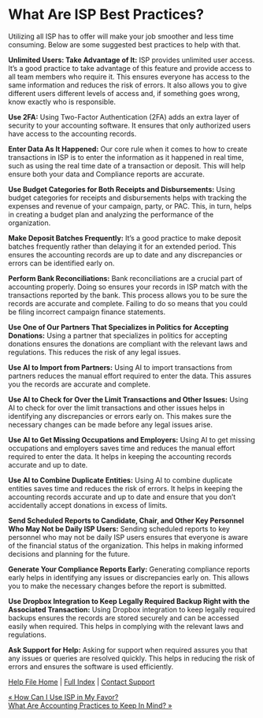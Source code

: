  What Are ISP Best Practices?
==========

Utilizing all ISP has to offer will make your job smoother and less time consuming. Below are some suggested best practices to help with that.

**Unlimited Users: Take Advantage of It:** ISP provides unlimited user access. It’s a good practice to take advantage of this feature and provide access to all team members who require it. This ensures everyone has access to the same information and reduces the risk of errors. It also allows you to give different users different levels of access and, if something goes wrong, know exactly who is responsible.

**Use 2FA:** Using Two-Factor Authentication (2FA) adds an extra layer of security to your accounting software. It ensures that only authorized users have access to the accounting records.

**Enter Data As It Happened:** Our core rule when it comes to how to create transactions in ISP is to enter the information as it happened in real time, such as using the real time date of a transaction or deposit. This will help ensure both your data and Compliance reports are accurate.

**Use Budget Categories for Both Receipts and Disbursements:** Using budget categories for receipts and disbursements helps with tracking the expenses and revenue of your campaign, party, or PAC. This, in turn, helps in creating a budget plan and analyzing the performance of the organization.

**Make Deposit Batches Frequently:** It’s a good practice to make deposit batches frequently rather than delaying it for an extended period. This ensures the accounting records are up to date and any discrepancies or errors can be identified early on.

**Perform Bank Reconciliations:** Bank reconciliations are a crucial part of accounting properly. Doing so ensures your records in ISP match with the transactions reported by the bank. This process allows you to be sure the records are accurate and complete. Failing to do so means that you could be filing incorrect campaign finance statements.

**Use One of Our Partners That Specializes in Politics for Accepting Donations:** Using a partner that specializes in politics for accepting donations ensures the donations are compliant with the relevant laws and regulations. This reduces the risk of any legal issues.

**Use AI to Import from Partners:** Using AI to import transactions from partners reduces the manual effort required to enter the data. This assures you the records are accurate and complete.

**Use AI to Check for Over the Limit Transactions and Other Issues:** Using AI to check for over the limit transactions and other issues helps in identifying any discrepancies or errors early on. This makes sure the necessary changes can be made before any legal issues arise.

**Use AI to Get Missing Occupations and Employers:** Using AI to get missing occupations and employers saves time and reduces the manual effort required to enter the data. It helps in keeping the accounting records accurate and up to date.

**Use AI to Combine Duplicate Entities:** Using AI to combine duplicate entities saves time and reduces the risk of errors. It helps in keeping the accounting records accurate and up to date and ensure that you don’t accidentally accept donations in excess of limits.

**Send Scheduled Reports to Candidate, Chair, and Other Key Personnel Who May Not be Daily ISP Users:** Sending scheduled reports to key personnel who may not be daily ISP users ensures that everyone is aware of the financial status of the organization. This helps in making informed decisions and planning for the future.

**Generate Your Compliance Reports Early:** Generating compliance reports early helps in identifying any issues or discrepancies early on. This allows you to make the necessary changes before the report is submitted.

**Use Dropbox Integration to Keep Legally Required Backup Right with the Associated Transaction:** Using Dropbox integration to keep legally required backups ensures the records are stored securely and can be accessed easily when required. This helps in complying with the relevant laws and regulations.

**Ask Support for Help:** Asking for support when required assures you that any issues or queries are resolved quickly. This helps in reducing the risk of errors and ensures the software is used efficiently.

[Help File Home](/help/) | [Full Index](/Help-File-Directory/) | [Contact Support](mailto:support@ISPolitical.com)

[« How Can I Use ISP in My Favor?](/How-Can-I-Use-ISP-in-My-Favor)  
[What Are Accounting Practices to Keep In Mind? »](/What-Are-Accounting-Practices-to-Keep-In-Mind)
